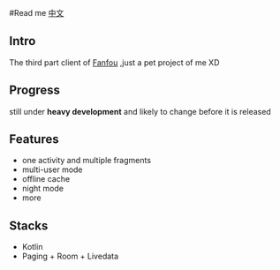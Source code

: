 #Read me [中文]()

## Intro

The third part client of [Fanfou](https://fanfou.com/) ,just a pet project of me XD

## Progress

still under **heavy development** and likely to change before it is released

## Features

- one activity and multiple fragments
- multi-user mode
- offline cache
- night mode
- more

## Stacks

- Kotlin
- Paging + Room + Livedata